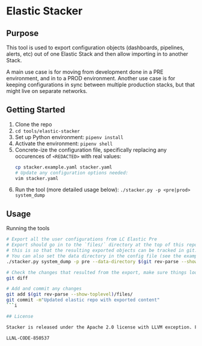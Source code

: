 # Elastic Stacker

## Purpose

This tool is used to export configuration objects (dashboards, pipelines, alerts, etc) out of one Elastic Stack and then allow importing in to another Stack.

A main use case is for moving from development done in a PRE environment, and in to a PROD environment. Another use case is for keeping configurations in sync between multiple production stacks, but that might live on separate networks.

## Getting Started

1. Clone the repo
2. `cd tools/elastic-stacker`
3. Set up Python environment: `pipenv install`
4. Activate the environment: `pipenv shell`
5. Concrete-ize the configuration file, specifically replacing any occurences of `<REDACTED>` with real values:
    ```sh
    cp stacker.example.yaml stacker.yaml
    # Update any configuration options needed:
    vim stacker.yaml
    ```
6. Run the tool (more detailed usage below): `./stacker.py -p <pre|prod> system_dump`


## Usage

Running the tools

```bash
# Export all the user configurations from LC Elastic Pre
# Export should go in to the `files/` directory at the top of this repo
# this is so that the resulting exported objects can be tracked in git.
# You can also set the data directory in the config file (see the example).
./stacker.py system_dump -p pre --data-directory $(git rev-parse --show-toplevel)/files/

# Check the changes that resulted from the export, make sure things look expected
git diff

# Add and commit any changes
git add $(git rev-parse --show-toplevel)/files/
git commit -m"Updated elastic repo with exported content"
```i

## License

Stacker is released under the Apache 2.0 license with LLVM exception. For more details see the LICENSE file.

LLNL-CODE-850537
